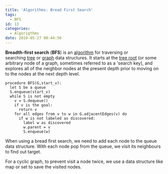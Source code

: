 ```yaml
---
title: 'Algorithms: Bread First Search'
tags:
  - BFS
id: 13
categories:
  - Algorigthms
date: 2019-05-27 00:44:56
---
```


**Breadth-first search** (**BFS**) is an [algorithm](https://en.wikipedia.org/wiki/Algorithm) for traversing or searching [tree](https://en.wikipedia.org/wiki/Tree_data_structure) or [graph](https://en.wikipedia.org/wiki/Graph_(data_structure)) data structures. It starts at the [tree root](https://en.wikipedia.org/wiki/Tree_(data_structure)#Terminology) (or some arbitrary node of a graph, sometimes referred to as a 'search key), and explores all of the neighbor nodes at the present depth prior to moving on to the nodes at the next depth level.

```
procedure BFS(G,start_v):
  let S be a queue
  S.enqueue(start_v)
  while S is not empty
    v = S.dequeue()
    if v is the goal:
      return v
    for all edges from v to w in G.adjacentEdges(v) do
      if w is not labeled as discovered:
        label w as discovered
        w.parent = v
        S.enqueue(w)
```

When using a bread first search, we need to add each node to the queue data structure. With each node pop from the queue, we visit its neighbours to find out target.

For a cyclic graph, to prevent visit a node twice, we use a data structure like map or set to save the visited nodes.